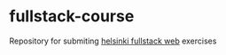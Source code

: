 # fullstack-course
Repository for submiting [helsinki fullstack web](https://www.helsinki.fi/en/admissions-and-education/open-university/multidisciplinary-themed-modules/full-stack) exercises
